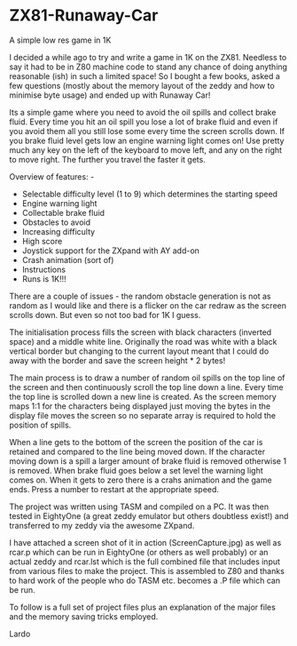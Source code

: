 # ZX81-Runaway-Car
A simple low res game in 1K

I decided a while ago to try and write a game in 1K on the ZX81. Needless to say it had to be in Z80 machine code to stand any chance of doing anything reasonable (ish) in such a limited space! So I bought a few books, asked a few questions (mostly about the memory layout of the zeddy and how to minimise byte usage) and ended up with Runaway Car! 

Its a simple game where you need to avoid the oil spills and collect brake fluid. Every time you hit an oil spill you lose a lot of brake fluid and even if you avoid them all you still lose some every time the screen scrolls down. If you brake fluid level gets low an engine warning light comes on! 
Use pretty much any key on the left of the keyboard to move left, and any on the right to move right. The further you travel the faster it gets.

Overview of features: - 

 * Selectable difficulty level (1 to 9) which determines the starting speed
 * Engine warning light
 * Collectable brake fluid
 * Obstacles to avoid 
 * Increasing difficulty
 * High score
 * Joystick support for the ZXpand with AY add-on
 * Crash animation (sort of)
 * Instructions
 * Runs is 1K!!!
 
There are a couple of issues - the random obstacle generation is not as random as I would like and there is a flicker on the car redraw as the screen scrolls down. But even so not too bad for 1K I guess.

The initialisation process fills the screen with black characters (inverted space) and a middle white line. Originally the road was white with a black vertical border but changing to the current layout meant that I could do away with the border and save the screen height * 2 bytes!

The main process is to draw a number of random oil spills on the top line of the screen and then continuously scroll the top line down a line. Every time the top line is scrolled down a new line is created. As the screen memory maps 1:1 for the characters being displayed just moving the bytes in the display file moves the screen so no separate array is required to hold the position of spills.

When a line gets to the bottom of the screen the position of the car is retained and compared to the line being moved down. If the character moving down is a spill a larger amount of brake fluid is removed otherwise 1 is removed. When brake fluid goes below a set level the warning light comes on. When it gets to zero there is a crahs animation and the game ends. Press a number to restart at the appropriate speed.

The project was written using TASM and compiled on a PC. It was then tested in EightyOne (a great zeddy emulator but others doubtless exist!) and transferred to my zeddy via the awesome ZXpand.

I have attached a screen shot of it in action (ScreenCapture.jpg) as well as rcar.p which can be run in EightyOne (or others as well probably) or an actual zeddy and rcar.lst which is the full combined file that includes input from various files to make the project. This is assembled to Z80 and thanks to hard work of the people who do TASM etc. becomes a .P file which can be run.

To follow is a full set of project files plus an explanation of the major files and the memory saving tricks employed.

Lardo
